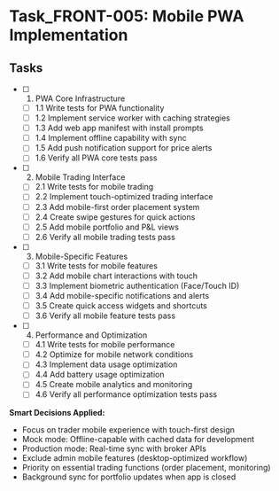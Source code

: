 # Task_FRONT-005: Mobile PWA Implementation

## Tasks

- [ ] 1. PWA Core Infrastructure
  - [ ] 1.1 Write tests for PWA functionality
  - [ ] 1.2 Implement service worker with caching strategies
  - [ ] 1.3 Add web app manifest with install prompts
  - [ ] 1.4 Implement offline capability with sync
  - [ ] 1.5 Add push notification support for price alerts
  - [ ] 1.6 Verify all PWA core tests pass

- [ ] 2. Mobile Trading Interface
  - [ ] 2.1 Write tests for mobile trading
  - [ ] 2.2 Implement touch-optimized trading interface
  - [ ] 2.3 Add mobile-first order placement system
  - [ ] 2.4 Create swipe gestures for quick actions
  - [ ] 2.5 Add mobile portfolio and P&L views
  - [ ] 2.6 Verify all mobile trading tests pass

- [ ] 3. Mobile-Specific Features
  - [ ] 3.1 Write tests for mobile features
  - [ ] 3.2 Add mobile chart interactions with touch
  - [ ] 3.3 Implement biometric authentication (Face/Touch ID)
  - [ ] 3.4 Add mobile-specific notifications and alerts
  - [ ] 3.5 Create quick access widgets and shortcuts
  - [ ] 3.6 Verify all mobile feature tests pass

- [ ] 4. Performance and Optimization
  - [ ] 4.1 Write tests for mobile performance
  - [ ] 4.2 Optimize for mobile network conditions
  - [ ] 4.3 Implement data usage optimization
  - [ ] 4.4 Add battery usage optimization
  - [ ] 4.5 Create mobile analytics and monitoring
  - [ ] 4.6 Verify all performance optimization tests pass

**Smart Decisions Applied:**
- Focus on trader mobile experience with touch-first design
- Mock mode: Offline-capable with cached data for development
- Production mode: Real-time sync with broker APIs
- Exclude admin mobile features (desktop-optimized workflow)
- Priority on essential trading functions (order placement, monitoring)
- Background sync for portfolio updates when app is closed
